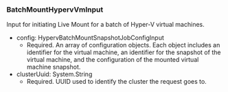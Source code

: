 ### BatchMountHypervVmInput
Input for initiating Live Mount for a batch of Hyper-V virtual machines.

- config: HypervBatchMountSnapshotJobConfigInput
  - Required. An array of configuration objects. Each object includes an identifier for the virtual machine, an identifier for the snapshot of the virtual machine, and the configuration of the mounted virtual machine snapshot.
- clusterUuid: System.String
  - Required. UUID used to identify the cluster the request goes to.
